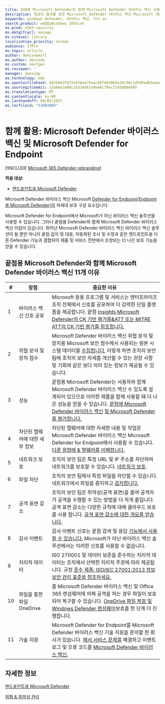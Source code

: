 ```yaml
---
title: 끝점용 Microsoft Defender와 함께 Microsoft Defender 바이러스 백신 사용하는 이유
description: 최상의 결과를 얻은 Microsoft Defender 바이러스 백신 Microsoft 제품과 함께 사용할 수 있습니다.
keywords: windows defender, 바이러스 백신, 타사 av
search.product: eADQiWindows 10XVcnh
ms.prod: m365-security
ms.mktglfcycl: manage
ms.sitesec: library
localization_priority: normal
audience: ITPro
ms.topic: article
author: denisebmsft
ms.author: deniseb
ms.custom: nextgen
ms.reviewer: ''
manager: dansimp
ms.technology: mde
ms.openlocfilehash: b939463f072e976ee75eac98f4630b5e29c56c1d599ad03aeee8789a7368859c
ms.sourcegitcommit: a1b66e1e80c25d14d67a9b46c79ec7245d88e045
ms.translationtype: MT
ms.contentlocale: ko-KR
ms.lasthandoff: 08/05/2021
ms.locfileid: "53894009"
---
```

# <a name="better-together-microsoft-defender-antivirus-and-microsoft-defender-for-endpoint"></a>함께 활용: Microsoft Defender 바이러스 백신 및 Microsoft Defender for Endpoint

[!INCLUDE [Microsoft 365 Defender rebranding](../../includes/microsoft-defender.md)]


**적용 대상:**

- [엔드포인트용 Microsoft Defender](/microsoft-365/security/defender-endpoint)

Microsoft Defender 바이러스 백신 Microsoft [Defender for Endpoint(Endpoint용 Microsoft Defender)의](/microsoft-365/security/defender-endpoint/microsoft-defender-endpoint) 차세대 보호 구성 요소입니다. 

Microsoft Defender for Endpoint에서 Microsoft가 아닌 바이러스 백신 솔루션을 사용할 수 있습니다. 그러나 끝점용 Defender와 함께 Microsoft Defender 바이러스 백신 이점이 있습니다. 뛰어난 Microsoft Defender 바이러스 백신 바이러스 백신 솔루션이 될 뿐만 아니라 끝점 감지 및 대응, 자동화된 [](/microsoft-365/security/defender-endpoint/overview-endpoint-detection-response) 조사 및 수정과 같은 엔드포인트용 다른 Defender 기능과 결합되어 제품 및 서비스 전반에서 조정되는 더 나은 보호 기능을 얻을 수 있습니다. [](/microsoft-365/security/defender-endpoint/automated-investigations) 

## <a name="11-reasons-to-use-microsoft-defender-antivirus-together-with-microsoft-defender-for-endpoint"></a>끝점용 Microsoft Defender와 함께 Microsoft Defender 바이러스 백신 11개 이유

|# |장점  |중요한 이유 |
|--|--|--|
|1|바이러스 백신 신호 공유 |Microsoft 응용 프로그램 및 서비스는 엔터프라이즈 조직 전체에서 신호를 공유하여 더 강력한 단일 플랫폼을 제공합니다. 끝점 [Insights Microsoft Defender의 CK 기반 평가를&ATT 또는 MITRE ATT의 CK 기반 평가를 참조합니다.](https://www.microsoft.com/security/blog/2018/12/03/insights-from-the-mitre-attack-based-evaluation-of-windows-defender-atp/) |
|2|위협 분석 및 장치 점수 |Microsoft Defender 바이러스 백신 위협 분석 및 장치용 Microsoft [](/microsoft-365/security/defender-endpoint/threat-analytics) 보안 점수에서 사용되는 원본 시스템 데이터를 [수집합니다.](/microsoft-365/security/defender-endpoint/tvm-microsoft-secure-score-devices) 이렇게 하면 조직의 보안 팀에 조직의 보안 자세를 개선할 수 있는 권장 사항 및 기회와 같은 보다 의미 있는 정보가 제공될 수 있습니다. |
|3 |성능 |끝점용 Microsoft Defender는 사용자와 함께 Microsoft Defender 바이러스 백신 수 있도록 설계되어 있으므로 이러한 제품을 함께 사용할 때 더 나은 성능을 얻을 수 있습니다. [끝점에 Microsoft Defender 바이러스 백신](evaluate-microsoft-defender-antivirus.md) [및 Microsoft Defender를 평가합니다.](/microsoft-365/security/defender-endpoint/evaluate-mde)|
|4 |차단된 맬웨어에 대한 세부 정보 |차단된 맬웨어에 대한 자세한 내용 및 작업은 Microsoft Defender 바이러스 백신 Microsoft Defender for Endpoint에서 사용할 수 있습니다. [다른 위협에 & 맬웨어를 이해합니다.](/windows/security/threat-protection/intelligence/understanding-malware)|
|5 |네트워크 보호 |조직의 보안 팀은 특정 URL 및 IP 주소를 차단하여 네트워크를 보호할 수 있습니다. [네트워크 보호](/microsoft-365/security/defender-endpoint/network-protection).|
|6 |파일 차단 |조직의 보안 팀에서 특정 파일을 차단할 수 있습니다. 네트워크에서 파일을 중지하고 [검지합니다.](/microsoft-365/security/defender-endpoint/respond-file-alerts#stop-and-quarantine-files-in-your-network)|
|7 |공격 표면 감소 |조직의 보안 팀은 취약성(공격 표면)을 줄여 공격자가 공격을 수행할 수 있는 방법을 더 적게 줄입니다. 공격 표면 감소는 다양한 규칙에 대해 클라우드 보호를 사용 합니다. [공격 표면 감소에 대한 개요를 얻습니다.](/microsoft-365/security/defender-endpoint/overview-attack-surface-reduction)|
|8 |감사 이벤트 |감사 이벤트 신호는 끝점 검색 및 응답 [기능에서 사용할 수 있습니다.](/microsoft-365/security/defender-endpoint/overview-endpoint-detection-response) Microsoft가 아닌 바이러스 백신 솔루션에서는 이러한 신호를 사용할 수 없습니다. |
|9 |지리적 데이터 |ISO 270001 및 데이터 보존을 준수하는 지리적 데이터는 조직에서 선택한 지리적 주권에 따라 제공됩니다. 규정 [준수 제품: ISO/IEC 27001:2013 정보 보안 관리 표준을 참조하세요.](/microsoft-365/compliance/offering-iso-27001) |
|10 |파일을 통한 파일 OneDrive |를 Microsoft Defender 바이러스 백신 및 Office 365 랜섬웨어에 의해 공격을 하는 경우 파일이 보호되어 복구할 수 있습니다. [](/Office365/Enterprise) [OneDrive 파일 복원 및 Windows Defender 랜섬웨어](https://techcommunity.microsoft.com/t5/Microsoft-OneDrive-Blog/OneDrive-Files-Restore-and-Windows-Defender-takes-ransomware/ba-p/188001)보호를 한 단계 더 진행합니다.|
|11|기술 지원 |Microsoft Defender for Endpoint를 Microsoft Defender 바이러스 백신 기술 지원을 문의할 한 회사가 있습니다. [에서 서비스 문제를](/microsoft-365/security/defender-endpoint/troubleshoot-mde) 해결하고 이벤트 로그 및 오류 코드를 [Microsoft Defender 바이러스 백신.](troubleshoot-microsoft-defender-antivirus.md) |


## <a name="learn-more"></a>자세한 정보

[엔드포인트용 Microsoft Defender](/microsoft-365/security/defender-endpoint/microsoft-defender-endpoint)

[위협 & 취약성 관리](/microsoft-365/security/defender-endpoint/next-gen-threat-and-vuln-mgt)